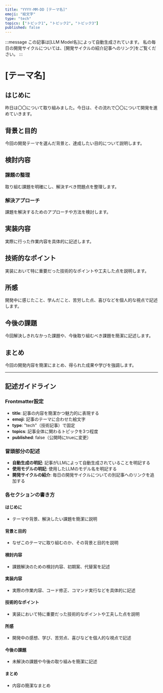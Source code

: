 ```yaml
---
title: "YYYY-MM-DD [テーマ名]"
emoji: "絵文字"
type: "tech"
topics: ["トピック1", "トピック2", "トピック3"]
published: false
---
```


:::message
この記事は[LLM Model名]によって自動生成されています。
私の毎日の開発サイクルについては、[開発サイクルの紹介記事へのリンク]をご覧ください。
:::

# [テーマ名]

## はじめに

昨日は〇〇について取り組みました。今日は、その流れで〇〇について開発を進めていきます。

## 背景と目的

今回の開発テーマを選んだ背景と、達成したい目的について説明します。

## 検討内容

### 課題の整理

取り組む課題を明確にし、解決すべき問題点を整理します。

### 解決アプローチ

課題を解決するためのアプローチや方法を検討します。

## 実装内容

実際に行った作業内容を具体的に記述します。

## 技術的なポイント

実装において特に重要だった技術的なポイントや工夫した点を説明します。

## 所感

開発中に感じたこと、学んだこと、苦労した点、喜びなどを個人的な視点で記述します。

## 今後の課題

今回解決しきれなかった課題や、今後取り組むべき課題を簡潔に記述します。

## まとめ

今回の開発内容を簡潔にまとめ、得られた成果や学びを強調します。

---

## 記述ガイドライン

### Frontmatter設定

- **title**: 記事の内容を簡潔かつ魅力的に表現する
- **emoji**: 記事のテーマに合わせた絵文字
- **type**: "tech"（技術記事）で固定
- **topics**: 記事全体に関わるトピックを3つ程度
- **published**: false（公開時にtrueに変更）

### 冒頭部分の記述

- **自動生成の明記**: 記事がLLMによって自動生成されていることを明記する
- **使用モデルの明記**: 使用したLLMのモデル名を明記する
- **開発サイクルの紹介**: 毎日の開発サイクルについての別記事へのリンクを追加する

### 各セクションの書き方

#### はじめに
- テーマや背景、解決したい課題を簡潔に説明

#### 背景と目的
- なぜこのテーマに取り組むのか、その背景と目的を説明

#### 検討内容
- 課題解決のための検討内容、初期案、代替案を記述

#### 実装内容
- 実際の作業内容、コード修正、コマンド実行などを具体的に記述

#### 技術的なポイント
- 実装において特に重要だった技術的なポイントや工夫した点を説明

#### 所感
- 開発中の感想、学び、苦労点、喜びなどを個人的な視点で記述

#### 今後の課題
- 未解決の課題や今後の取り組みを簡潔に記述

#### まとめ
- 内容の簡潔なまとめ
